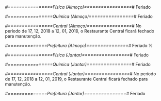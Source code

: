 
*#================Física (Almoço)=================#*
Feriado

*#================Química (Almoço)================#*
Feriado

*#================Central (Almoço)================#*
No período de 17, 12, 2018 a 12, 01, 2019, o Restaurante Central ficará fechado para manutenção.

*#==============Prefeitura (Almoço)===============#*
Feriado
%

*#================Física (Jantar)=================#*
Feriado

*#================Química (Jantar)================#*
Feriado

*#================Central (Jantar)================#*
No período de 17, 12, 2018 a 12, 01, 2019, o Restaurante Central ficará fechado para manutenção.

*#==============Prefeitura (Jantar)===============#*
Feriado

